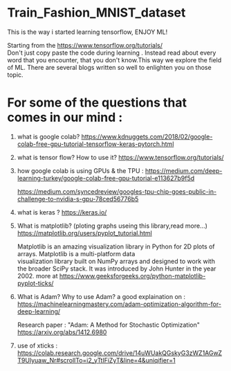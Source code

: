 # Train_Fashion_MNIST_dataset
This is the way i started learning tensorflow, ENJOY ML!

Starting from the https://www.tensorflow.org/tutorials/  
Don't just copy paste the code during learning . Instead read about every word that you encounter, that you don't know.This way we explore the field of ML. There are several blogs written so well to enlighten you on those topic.

# For some of the questions that comes in our mind :

  1. what is google colab?
     https://www.kdnuggets.com/2018/02/google-colab-free-gpu-tutorial-tensorflow-keras-pytorch.html 
     
  2. what is tensor flow? How to use it? 
     https://www.tensorflow.org/tutorials/
     
  3. how google colab is using GPUs & the TPU :
      https://medium.com/deep-learning-turkey/google-colab-free-gpu-tutorial-e113627b9f5d 
       
      https://medium.com/syncedreview/googles-tpu-chip-goes-public-in-challenge-to-nvidia-s-gpu-78ced56776b5

  4. what is keras ? 
     https://keras.io/
  
  5. What is matplotlib? (ploting graphs useing this library,read more...)
     https://matplotlib.org/users/pyplot_tutorial.html
     
     Matplotlib is an amazing visualization library in Python for 2D plots of arrays. Matplotlib is a multi-platform data       
     visualization library built on NumPy arrays and designed to work with the broader SciPy stack. 
     It was introduced by John Hunter in the year 2002.
     more at   https://www.geeksforgeeks.org/python-matplotlib-pyplot-ticks/
     
  6.   What is Adam? Why to use Adam?
       a good explaination on :
            https://machinelearningmastery.com/adam-optimization-algorithm-for-deep-learning/
       
       Research paper : "Adam: A Method for Stochastic Optimization"  
                         https://arxiv.org/abs/1412.6980
                       
   7. use of xticks : https://colab.research.google.com/drive/14uWUakQGskyG3zWZ1AGwZT9Ulyuaw_Nr#scrollTo=i2_yTtIFiZyT&line=4&uniqifier=1
   
